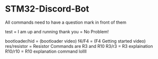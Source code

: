 # STM32-Discord-Bot

All commands need to have a question mark in front of them

test = I am up and running
thank you = No Problem!

bootloader/hid = (bootloader video)
f4/F4 = (F4 Getting started video)
res/resistor = Resistor Commands are R3 and R10
R3/r3 = R3 explaination
R10/r10 = R10 explanation
command lollll
